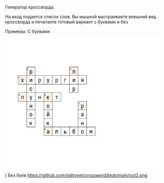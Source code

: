 Генератор кроссворда.

На вход подается список слов.
Вы мышкой выстраиваете внешний вид кроссворда и печатаете готовый вариант с буквами и без

Примеры:
С буквами
![alt text](https://github.com/oditynet/crossword/blob/main/out1.png))
Без букв
https://github.com/oditynet/crossword/blob/main/out2.png
